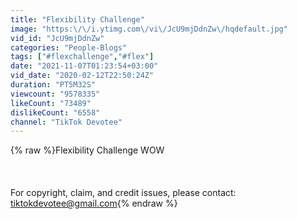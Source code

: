 ```yaml
---
title: "Flexibility Challenge"
image: "https:\/\/i.ytimg.com\/vi\/JcU9mjDdnZw\/hqdefault.jpg"
vid_id: "JcU9mjDdnZw"
categories: "People-Blogs"
tags: ["#flexchallenge","#flex"]
date: "2021-11-07T01:23:54+03:00"
vid_date: "2020-02-12T22:50:24Z"
duration: "PT5M32S"
viewcount: "9578335"
likeCount: "73489"
dislikeCount: "6558"
channel: "TikTok Devotee"
---
```

{% raw %}Flexibility Challenge WOW<br /><br /><br /><br />For copyright, claim, and credit issues, please contact: tiktokdevotee@gmail.com{% endraw %}
